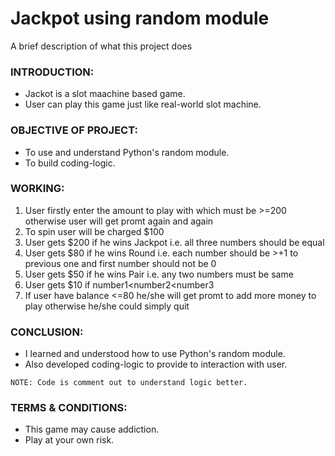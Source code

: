 # Jackpot using random module
A brief description of what this project does
### INTRODUCTION:
* Jackot is a slot maachine based game.
* User can play this game just like real-world slot machine.
### OBJECTIVE OF PROJECT:
* To use and understand Python's random module.
* To build coding-logic.
### WORKING:
1. User firstly enter the amount to play with which must be >=200 otherwise user will get promt again and again
2. To spin user will be charged $100
3. User gets $200 if he wins Jackpot i.e. all three numbers should be equal
4. User gets $80 if he wins Round i.e. each number should be >+1 to previous one and first number should not be 0
5. User gets $50 if he wins Pair i.e. any two numbers must be same
6. User gets $10 if number1<number2<number3
7. If user have balance <=80 he/she will get promt to add more money to play otherwise he/she could simply quit

### CONCLUSION:
* I learned and understood how to use Python's random module.
* Also developed coding-logic to provide to interaction with user. 
```
NOTE: Code is comment out to understand logic better.
```
### TERMS & CONDITIONS:
* This game may cause addiction.
* Play at your own risk.
